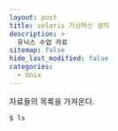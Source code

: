 ```yaml
---
layout: post
title: solaris 가상머신 설치
description: >
  유닉스 수업 자료
sitemap: false
hide_last_modified: false
categories:
  - Unix
---
```




자료들의 목록을 가져온다.
```bash
$ ls

```
